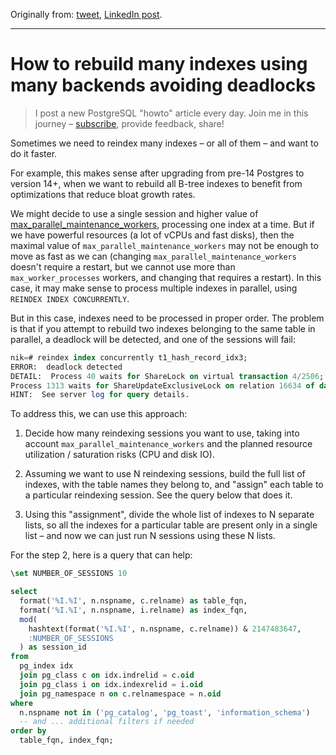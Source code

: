 Originally from: [tweet](https://twitter.com/samokhvalov/status/1735204785232715997), [LinkedIn post]().

---

# How to rebuild many indexes using many backends avoiding deadlocks

> I post a new PostgreSQL "howto" article every day. Join me in this
> journey – [subscribe](https://twitter.com/samokhvalov/), provide feedback, share!

Sometimes we need to reindex many indexes – or all of them – and want to do it faster.

For example, this makes sense after upgrading from pre-14 Postgres to version 14+, when we want to rebuild all B-tree
indexes to benefit from optimizations that reduce bloat growth rates.

We might decide to use a single session and higher value of
[max_parallel_maintenance_workers](https://postgresqlco.nf/doc/en/param/max_parallel_maintenance_workers/), processing
one index at a time. But if we have powerful resources (a lot of vCPUs and fast disks), then the maximal value of
`max_parallel_maintenance_workers` may not be enough to move as fast as we can (changing
`max_parallel_maintenance_workers` doesn't require a restart, but we cannot use more than `max_worker_processes`
workers, and changing that requires a restart). In this case, it may make sense to process multiple indexes in parallel,
using `REINDEX INDEX CONCURRENTLY`.

But in this case, indexes need to be processed in proper order. The problem is that if you attempt to rebuild two
indexes belonging to the same table in parallel, a deadlock will be detected, and one of the sessions will fail:

```sql
nik=# reindex index concurrently t1_hash_record_idx3;
ERROR:  deadlock detected
DETAIL:  Process 40 waits for ShareLock on virtual transaction 4/2506; blocked by process 1313.
Process 1313 waits for ShareUpdateExclusiveLock on relation 16634 of database 16401; blocked by process 40.
HINT:  See server log for query details.
```

To address this, we can use this approach:

1. Decide how many reindexing sessions you want to use, taking into account `max_parallel_maintenance_workers` and the
   planned resource utilization / saturation risks (CPU and disk IO).

2. Assuming we want to use N reindexing sessions, build the full list of indexes, with the table names they belong to,
   and "assign" each table to a particular reindexing session. See the query below that does it.

3. Using this "assignment", divide the whole list of indexes to N separate lists, so all the indexes for a particular
   table are present only in a single list – and now we can just run N sessions using these N lists.

For the step 2, here is a query that can help:

```sql
\set NUMBER_OF_SESSIONS 10

select
  format('%I.%I', n.nspname, c.relname) as table_fqn,
  format('%I.%I', n.nspname, i.relname) as index_fqn,
  mod(
    hashtext(format('%I.%I', n.nspname, c.relname)) & 2147483647,
    :NUMBER_OF_SESSIONS
  ) as session_id
from
  pg_index idx
  join pg_class c on idx.indrelid = c.oid
  join pg_class i on idx.indexrelid = i.oid
  join pg_namespace n on c.relnamespace = n.oid
where
  n.nspname not in ('pg_catalog', 'pg_toast', 'information_schema')
  -- and ... additional filters if needed
order by
  table_fqn, index_fqn;
```
